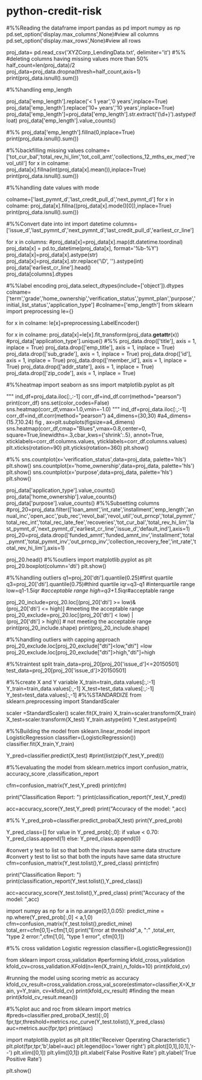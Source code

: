 # python-credit-risk
#%%Reading the dataframe
import pandas as pd
import numpy as np
pd.set_option('display.max_columns',None)#view all columns
pd.set_option('display.max_rows',None)#view all rows

proj_data= pd.read_csv('XYZCorp_LendingData.txt', delimiter='\t')
#%%
#deleting columns having missing values more than 50% 
half_count=len(proj_data)/2
proj_data=proj_data.dropna(thresh=half_count,axis=1)
print(proj_data.isnull().sum())

#%%handling emp_length

proj_data['emp_length'].replace('< 1 year','0 years',inplace=True)
proj_data['emp_length'].replace('10+ years','10 years',inplace=True)
proj_data['emp_length']=proj_data['emp_length'].str.extract('(\d+)').astype(float)
proj_data['emp_length'].value_counts()

#%%
proj_data['emp_length'].fillna(0,inplace=True)
print(proj_data.isnull().sum())

#%%backfilling missing values
colname=['tot_cur_bal','total_rev_hi_lim','tot_coll_amt','collections_12_mths_ex_med','revol_util']
for x in colname:
    proj_data[x].fillna(int(proj_data[x].mean()),inplace=True)
print(proj_data.isnull().sum())

#%%handling date values with mode

colname=['last_pymnt_d','last_credit_pull_d','next_pymnt_d']
for x in colname:
    proj_data[x].fillna((proj_data[x].mode()[0]),inplace=True)
print(proj_data.isnull().sum())

#%%Convert date into int
import datetime
columns=['issue_d','last_pymnt_d','next_pymnt_d','last_credit_pull_d','earliest_cr_line']

for x in columns:
    #proj_data[x]=proj_data[x].map(dt.datetime.toordinal)
    proj_data[x] = pd.to_datetime(proj_data[x], format='%b-%Y')
    proj_data[x]=proj_data[x].astype(str)
    proj_data[x]=proj_data[x].str.replace('\D', '').astype(int)
proj_data['earliest_cr_line'].head()    
proj_data[columns].dtypes

#%%label encoding
proj_data.select_dtypes(include=['object']).dtypes
colname=['term','grade','home_ownership','verification_status','pymnt_plan','purpose','initial_list_status','application_type']
#colname=['emp_length']
from sklearn import preprocessing
le={}

for x in colname:
    le[x]=preprocessing.LabelEncoder()
    
for x in colname:
    proj_data[x]=le[x].fit_transform(proj_data.__getattr__(x))
#proj_data['application_type'].unique()
#%%
proj_data.drop(['title'], axis = 1, inplace = True)
proj_data.drop(['emp_title'], axis = 1, inplace = True)
proj_data.drop(['sub_grade'], axis = 1, inplace = True)
proj_data.drop(['id'], axis = 1, inplace = True)
proj_data.drop(['member_id'], axis = 1, inplace = True)
proj_data.drop(['addr_state'], axis = 1, inplace = True)
proj_data.drop(['zip_code'], axis = 1, inplace = True)

#%%heatmap
import seaborn as sns
import matplotlib.pyplot as plt

"""
ind_df=proj_data.iloc[:,:-1]
corr_df=ind_df.corr(method="pearson")
print(corr_df)
sns.set(color_codes=False)
sns.heatmap(corr_df,vmax=1.0,vmin=-1.0)
"""
ind_df=proj_data.iloc[:,:-1]
corr_df=ind_df.corr(method="pearson")
a4_dimens=(30,30)
#a4_dimens=(15.7,10.24)
fig , ax=plt.subplots(figsize=a4_dimens)
sns.heatmap(corr_df,cmap="Blues",vmax=0.8,center=0,
            square=True,linewidths=.3,cbar_kws={'shrink':.5},
            annot=True,
            xticklabels=corr_df.columns.values,
            yticklabels=corr_df.columns.values)
plt.xticks(rotation=90)
plt.yticks(rotation=360)
plt.show()

#%%
sns.countplot(x='verification_status',data=proj_data, palette='hls')
plt.show()
sns.countplot(x='home_ownership',data=proj_data, palette='hls')
plt.show()
sns.countplot(x='purpose',data=proj_data, palette='hls')
plt.show()

proj_data['application_type'].value_counts()
proj_data['home_ownership'].value_counts()
proj_data['purpose'].value_counts()
#%%Subsetting columns
#proj_20=proj_data.filter(['loan_amnt','int_rate','installment','emp_length','annual_inc','open_acc','pub_rec','revol_bal','revol_util','out_prncp','total_pymnt','total_rec_int','total_rec_late_fee','recoveries','tot_cur_bal','total_rev_hi_lim','last_pymnt_d','next_pymnt_d','earliest_cr_line','issue_d','default_ind'],axis=1)
proj_20=proj_data.drop(['funded_amnt','funded_amnt_inv','installment','total_pymnt','total_pymnt_inv','out_prncp_inv','collection_recovery_fee','int_rate','total_rev_hi_lim'],axis=1)

proj_20.head()
#%%outliers
import matplotlib.pyplot as plt
proj_20.boxplot(column='dti')
plt.show()

#%%handling outliers
q1=proj_20['dti'].quantile(0.25)#first quartile
q3=proj_20['dti'].quantile(0.75)#third quartile
iqr=q3-q1 #interquartile range
low=q1-1.5*iqr #acceptable range
high=q3+1.5*iqr#acceptable range


proj_20_include=proj_20.loc[(proj_20['dti'] >= low)& \
                              (proj_20['dti'] <= high)] #meeting the acceptable range 
proj_20_exclude=proj_20.loc[(proj_20['dti'] < low) | \
                              (proj_20['dti'] > high)] # not meeting the acceptable range 
print(proj_20_include.shape)
print(proj_20_include.shape)

#%%handling outliers with capping approach
proj_20_exclude.loc[proj_20_exclude["dti"]<low,"dti"] =low
proj_20_exclude.loc[proj_20_exclude["dti"]>high,"dti"]=high


#%%traintest split
train_data=proj_20[proj_20['issue_d']<=20150501]
test_data=proj_20[proj_20['issue_d']>20150501]

#%%create X and Y variable
X_train=train_data.values[:,:-1]
Y_train=train_data.values[:,-1]
X_test=test_data.values[:,:-1]
Y_test=test_data.values[:,-1]
#%%STANDARDIZE
from sklearn.preprocessing import StandardScaler

scaler =StandardScaler()
scaler.fit(X_train)
X_train=scaler.transform(X_train)
X_test=scaler.transform(X_test)
Y_train.astype(int)
Y_test.astype(int)

#%%Building the model
from sklearn.linear_model import LogisticRegression
classifier=(LogisticRegression())
classifier.fit(X_train,Y_train)

Y_pred=classifier.predict(X_test)
#print(list(zip(Y_test,Y_pred)))

#%%evaluating the model
from sklearn.metrics import confusion_matrix, accuracy_score ,classification_report

cfm=confusion_matrix(Y_test,Y_pred)
print(cfm)

print("Classification Report: ")
print(classification_report(Y_test,Y_pred))

acc=accuracy_score(Y_test,Y_pred)
print("Accuracy of the model: ",acc)

#%%
Y_pred_prob=classifier.predict_proba(X_test)
print(Y_pred_prob)

Y_pred_class=[]
for value in Y_pred_prob[:,0]:
    if value < 0.70:
        Y_pred_class.append(1)
    else:
        Y_pred_class.append(0)

        
#convert y test to list so that both the inputs have same data structure
#convert y test to list so that both the inputs have same data structure
cfm=confusion_matrix(Y_test.tolist(),Y_pred_class)
print(cfm)

print("Classification Report: ")
print(classification_report(Y_test.tolist(),Y_pred_class))

acc=accuracy_score(Y_test.tolist(),Y_pred_class)
print("Accuracy of the model: ",acc)

import numpy as np
for a in np.arange(0,1,0.05):
    predict_mine = np.where(Y_pred_prob[:,0] < a,1,0)
    cfm=confusion_matrix(Y_test.tolist(),predict_mine)
    total_err=cfm[0,1]+cfm[1,0]
    print("Error at threshold",a, ":" ,total_err,\
          "type 2 error:",cfm[1,0], "type 1 error", cfm[0,1])

#%% cross validation Logistic regression
classifier=(LogisticRegression())

from sklearn import cross_validation
#performing kfold_cross_validation
kfold_cv=cross_validation.KFold(n=len(X_train),n_folds=10)
print(kfold_cv)

#running the model using scoring metric as accuracy
kfold_cv_result=cross_validation.cross_val_score(estimator=classifier,X=X_train,
y=Y_train, cv=kfold_cv)
print(kfold_cv_result)
#finding the mean
print(kfold_cv_result.mean())

#%%plot auc and roc
from sklearn import metrics
#preds=classifier.pred_proba(X_test)[:,0]
fpr,tpr,threshold=metrics.roc_curve(Y_test.tolist(),Y_pred_class)
auc=metrics.auc(fpr,tpr)
print(auc)

import matplotlib.pyplot as plt
plt.title('Receiver Operating Characteristic')
plt.plot(fpr,tpr,'b',label=auc)
plt.legend(loc='lower right')
plt.plot([0,1],[0,1],'r--')
plt.xlim([0,1])
plt.ylim([0,1])
plt.xlabel('False Positive Rate')
plt.ylabel('True Positive Rate')

plt.show()
